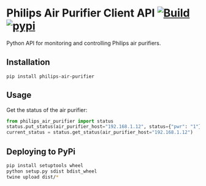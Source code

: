 # Philips Air Purifier Client API [![Build](https://travis-ci.org/urbas/philips-air-purifier.svg?branch=master)](https://travis-ci.org/urbas/philips-air-purifier) [![pypi](https://badge.fury.io/py/philips-air-purifier.svg)](https://pypi.org/project/philips-air-purifier/)
Python API for monitoring and controlling Philips air purifiers.

## Installation
```
pip install philips-air-purifier
```

## Usage
Get the status of the air purifier:
```python
from philips_air_purifier import status
status.put_status(air_purifier_host="192.168.1.12", status={"pwr": "1"})
current_status = status.get_status(air_purifier_host="192.168.1.12")
```

## Deploying to PyPi
```bash
pip install setuptools wheel
python setup.py sdist bdist_wheel
twine upload dist/*
```
